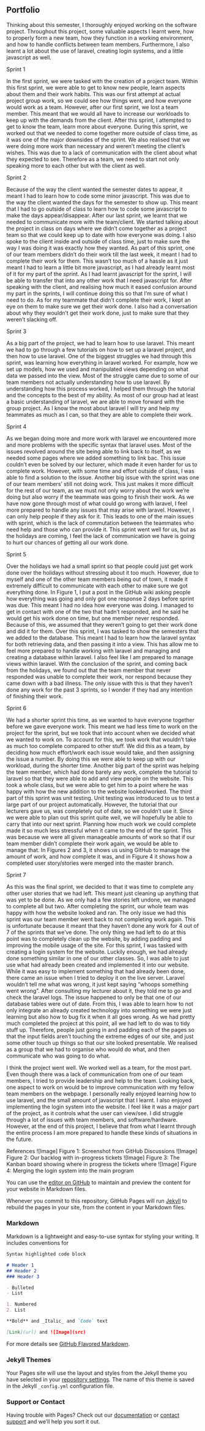 ## Portfolio
Thinking about this semester, I thoroughly enjoyed working on the software project. Throughout this project, some valuable aspects I learnt were, how to properly form a new team, how they function in a working environment, and how to handle conflicts between team members. Furthermore, I also learnt a lot about the use of laravel, creating login systems, and a little javascript as well.

Sprint 1

In the first sprint, we were tasked with the creation of a project team. Within this first sprint, we were able to get to know new people, learn aspects about them and their work habits. This was our first attempt at actual project group work, so we could see how things went, and how everyone would work as a team. However, after our first sprint, we lost a team member. This meant that we would all have to increase our workloads to keep up with the demands from the client. After this sprint, I attempted to get to know the team, learn more about everyone. During this sprint, we worked out that we needed to come together more outside of class time, as it was one of the major downsides of the sprint. We also realised that we were doing more work than necessary and weren’t meeting the client’s wishes. This was due to a lack of communication with the client about what they expected to see. Therefore as a team, we need to start not only speaking more to each other but with the client as well.

Sprint 2

Because of the way the client wanted the semester dates to appear, it meant I had to learn how to code some minor javascript. This was due to the way the client wanted the days for the semester to show up. This meant that I had to go outside of class to learn how to code some javascript to make the days appear/disappear. After our last sprint, we learnt that we needed to communicate more with the team/client. We started talking about the project in class on days where we didn’t come together as a project team so that we could keep up to date with how everyone was doing. I also spoke to the client inside and outside of class time, just to make sure the way I was doing it was exactly how they wanted. As part of this sprint, one of our team members didn’t do their work till the last week, it meant I had to complete their work for them. This wasn’t too much of a hassle as it just meant I had to learn a little bit more javascript, as I had already learnt most of it for my part of the sprint. As I had learnt javascript for the sprint, I will be able to transfer that into any other work that I need javascript for. After speaking with the client, and realising how much it eased confusion around my part in the sprints, I will continue doing this so that I’m sure of what I need to do. As for my teammate that didn’t complete their work, I kept an eye on them to make sure we get their work done. I also had a conversation about why they wouldn’t get their work done, just to make sure that they weren’t slacking off.

Sprint 3

As a big part of the project, we had to learn how to use laravel. This meant we had to go through a few tutorials on how to set up a laravel project, and then how to use laravel. One of the biggest struggles we had through this sprint, was learning how everything in laravel worked. For example, how we set up models, how we used and manipulated views depending on what data we passed into the view. Most of the struggle came due to some of our team members not actually understanding how to use laravel. By understanding how this process worked, I helped them through the tutorial and the concepts to the best of my ability. As most of our group had at least a basic understanding of laravel, we are able to move forward with the group project. As I know the most about laravel I will try and help my teammates as much as I can, so that they are able to complete their work. 

Sprint 4

As we began doing more and more work with laravel we encountered more and more problems with the specific syntax that laravel uses. Most of the issues revolved around the site being able to link back to itself, as we needed some pages where we added something to link bac. This issue couldn’t even be solved by our lecturer, which made it even harder for us to complete work. However, with some time and effort outside of class, I was able to find a solution to the issue. Another big issue with the sprint was one of our team members’ still not doing work. This just makes it more difficult for the rest of our team, as we must not only worry about the work we’re doing but also worry if the teammate was going to finish their work. As we have now gone through most of what could go wrong with laravel, I feel more prepared to handle any issues that may arise with laravel. However, I can only help people if they ask for it. This leads to one of the main issues with sprint, which is the lack of commutation between the teammates who need help and those who can provide it. This sprint went well for us, but as the holidays are coming, I feel the lack of communication we have is going to hurt our chances of getting all our work done.

Sprint 5

Over the holidays we had a small sprint so that people could just get work done over the holidays without stressing about it too much. However, due to myself and one of the other team members being out of town, it made it extremely difficult to communicate with each other to make sure we got everything done. In Figure 1, I put a post in the GitHub wiki asking people how everything was going and only got one response 2 days before sprint was due. This meant I had no idea how everyone was doing. I managed to get in contact with one of the two that hadn’t responded, and he said he would get his work done on time, but one member never responded. Because of this, we assumed that they weren’t going to get their work done and did it for them. Over this sprint, I was tasked to show the semesters that we added to the database. This meant I had to learn how the laravel syntax for both retrieving data, and then passing it into a view. This has allow me to feel more prepared to handle working with laravel and managing and creating a database within laravel. I also feel like I am prepared to manage views within laravel. With the conclusion of the sprint, and coming back from the holidays, we found out that the team member that never responded was unable to complete their work, nor respond because they came down with a bad illness. The only issue with this is that they haven’t done any work for the past 3 sprints, so I wonder if they had any intention of finishing their work.

Sprint 6

We had a shorter sprint this time, as we wanted to have everyone together before we gave everyone work. This meant we had less time to work on the project for the sprint, but we took that into account when we decided what we wanted to work on. To account for this, we took work that wouldn’t take as much too complete compared to other stuff. We did this as a team, by deciding how much effort/work each issue would take, and then assigning the issue a number. By doing this we were able to keep up with our workload, during the shorter time. Another big part of the sprint was helping the team member, which had done barely any work, complete the tutorial to laravel so that they were able to add and view people on the website. This took a whole class, but we were able to get him to a point where he was happy with how the new addition to the website looked/worked. The third part of this sprint was unit testing. Unit testing was introduced to us to test a large part of our project automatically. However, the tutorial that our lecturers gave us, was completely out of date, so we couldn’t use it. Since we were able to plan out this sprint quite well, we will hopefully be able to carry that into our next sprint. Planning how much work we could complete made it so much less stressful when it came to the end of the sprint. This was because we were all given manageable amounts of work so that if our team member didn’t complete their work again, we would be able to manage that. In Figures 2 and 3, it shows us using GitHub to manage the amount of work, and how complete it was, and in Figure 4 it shows how a completed user story/stories were merged into the master branch.

Sprint 7

As this was the final sprint, we decided to that it was time to complete any other user stories that we had left. This meant just cleaning up anything that was yet to be done. As we only had a few stories left undone, we managed to complete all but two. After completing the sprint, our whole team was happy with how the website looked and ran. The only issue we had this sprint was our team member went back to not completing work again. This is unfortunate because it meant that they haven’t done any work for 4 out of 7 of the sprints that we’ve done. The only thing we had left to do at this point was to completely clean up the website, by adding padding and improving the mobile usage of the site. For this sprint, I was tasked with creating a login system for the website. Luckily enough, we had already done something similar in one of our other classes. So, I was able to just use what had already been created and implemented it into our website. While it was easy to implement something that had already been done, there came an issue when I tried to deploy it on the live server. Laravel wouldn’t tell me what was wrong, it just kept saying “whoops something went wrong”. After consulting my lecturer about it, they told me to go and check the laravel logs. The issue happened to only be that one of our database tables were out of date. From this, I was able to learn how to not only integrate an already created technology into something we were just learning but also how to bug fix it when it all goes wrong. As we had pretty much completed the project at this point, all we had left to do was to tidy stuff up. Therefore, people just going in and padding each of the pages so that the input fields aren’t touching the extreme edges of our site, and just some other touch up things so that our site looked presentable. We realised as a group that we had to organise who would do what, and then communicate who was going to do what.

I think the project went well. We worked well as a team, for the most part. Even though there was a lack of communication from one of our team members, I tried to provide leadership and help to the team. Looking back, one aspect to work on would be to improve communication with my fellow team members on the webpage. I personally really enjoyed learning how to use laravel, and the small amount of javascript that I learnt. I also enjoyed implementing the login system into the website. I feel like it was a major part of the project, as it controls what the user can view/see. I did struggle through a lot of issues with team members, and software/hardware.  However, at the end of this project, I believe that from what I learnt through the entire process I am more prepared to handle these kinds of situations in the future.








References
![Image]
Figure 1: Screenshot from GitHub Discussions
![Image]
Figure 2: Our backlog with in-progress tickets
![Image]
Figure 3: The Kanban board showing where in progress the tickets where
![Image]
Figure 4: Merging the login system into the main program

You can use the [editor on GitHub](https://github.com/MitchellBriggs/Portfolio/edit/master/index.md) to maintain and preview the content for your website in Markdown files.

Whenever you commit to this repository, GitHub Pages will run [Jekyll](https://jekyllrb.com/) to rebuild the pages in your site, from the content in your Markdown files.

### Markdown

Markdown is a lightweight and easy-to-use syntax for styling your writing. It includes conventions for

```markdown
Syntax highlighted code block

# Header 1
## Header 2
### Header 3

- Bulleted
- List

1. Numbered
2. List

**Bold** and _Italic_ and `Code` text

[Link](url) and ![Image](src)
```

For more details see [GitHub Flavored Markdown](https://guides.github.com/features/mastering-markdown/).

### Jekyll Themes

Your Pages site will use the layout and styles from the Jekyll theme you have selected in your [repository settings](https://github.com/MitchellBriggs/Portfolio/settings). The name of this theme is saved in the Jekyll `_config.yml` configuration file.

### Support or Contact

Having trouble with Pages? Check out our [documentation](https://help.github.com/categories/github-pages-basics/) or [contact support](https://github.com/contact) and we’ll help you sort it out.
